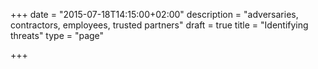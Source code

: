 +++
date = "2015-07-18T14:15:00+02:00"
description = "adversaries, contractors, employees, trusted partners"
draft = true
title = "Identifying threats"
type = "page"

+++
